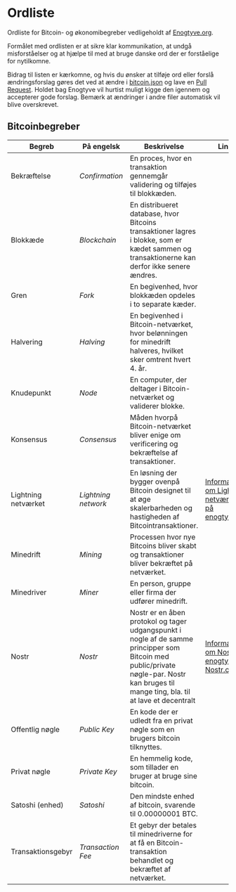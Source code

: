# Ordliste
Ordliste for Bitcoin- og økonomibegreber vedligeholdt af [Enogtyve.org](https://www.enogtyve.org).

Formålet med ordlisten er at sikre klar kommunikation, at undgå misforståelser og at hjælpe til med at bruge danske ord der er forståelige for nytilkomne.

Bidrag til listen er kærkomne, og hvis du ønsker at tilføje ord eller forslå ændringsforslag gøres det ved at ændre i [bitcoin.json](bitcoin.json) og lave en 
[Pull Request](https://docs.github.com/en/pull-requests/collaborating-with-pull-requests/proposing-changes-to-your-work-with-pull-requests/creating-a-pull-request). Holdet bag 
Enogtyve vil hurtist muligt kigge den igennem og accepterer gode forslag.
 Bemærk at ændringer i andre filer automatisk vil blive overskrevet. 


## Bitcoinbegreber
| Begreb | På engelsk | Beskrivelse | Links |
|-|-|-|-|
| Bekræftelse | *Confirmation* | En proces, hvor en transaktion gennemgår validering og tilføjes til blokkæden. |  |
| Blokkæde | *Blockchain* | En distribueret database, hvor Bitcoins transaktioner lagres i blokke, som er kædet sammen og transaktionerne kan derfor ikke senere ændres. |  |
| Gren | *Fork* | En begivenhed, hvor blokkæden opdeles i to separate kæder. |  |
| Halvering | *Halving* | En begivenhed i Bitcoin-netværket, hvor belønningen for minedrift halveres, hvilket sker omtrent hvert 4. år. |  |
| Knudepunkt | *Node* | En computer, der deltager i Bitcoin-netværket og validerer blokke. |  |
| Konsensus | *Consensus* | Måden hvorpå Bitcoin-netværket bliver enige om verificering og bekræftelse af transaktioner. |  |
| Lightning netværket | *Lightning network* | En løsning der bygger ovenpå Bitcoin designet til at øge skalerbarheden og hastigheden af Bitcointransaktioner. | [Information om Lightning netværket på enogtyve.org](https://www.enogtyve.org/bitcoin-lightning/) |
| Minedrift | *Mining* | Processen hvor nye Bitcoins bliver skabt og transaktioner bliver bekræftet på netværket. |  |
| Minedriver | *Miner* | En person, gruppe eller firma der udfører minedrift. |  |
| Nostr | *Nostr* | Nostr er en åben protokol og tager udgangspunkt i nogle af de samme principper som Bitcoin med public/private nøgle-par. Nostr kan bruges til mange ting, bla. til at lave et decentralt | [Information om Nostr på enogtyve.org](https://www.enogtyve.org/nostr/)  [Nostr.com](https://nostr.com/) |
| Offentlig nøgle | *Public Key* | En kode der er udledt fra en privat nøgle som en brugers bitcoin tilknyttes. |  |
| Privat nøgle | *Private Key* | En hemmelig kode, som tillader en bruger at bruge sine bitcoin. |  |
| Satoshi (enhed) | *Satoshi* | Den mindste enhed af bitcoin, svarende til 0.00000001 BTC. |  |
| Transaktionsgebyr | *Transaction Fee* | Et gebyr der betales til minedriverne for at få en Bitcoin-transaktion behandlet og bekræftet af netværket. |  |